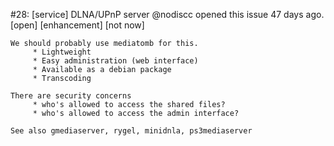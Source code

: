 #28: [service] DLNA/UPnP server
@nodiscc opened this issue 47 days ago.  [open] 
[enhancement] [not now]

    We should probably use mediatomb for this.
         * Lightweight
         * Easy administration (web interface)
         * Available as a debian package
         * Transcoding
    
    There are security concerns
         * who's allowed to access the shared files?
         * who's allowed to access the admin interface?
    
    See also gmediaserver, rygel, minidnla, ps3mediaserver


